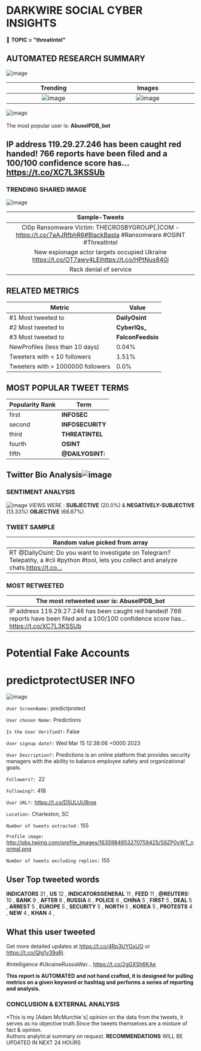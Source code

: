 # DARKWIRE SOCIAL CYBER INSIGHTS 
&#x1F34E; **TOPIC = "threatintel"**

## AUTOMATED RESEARCH SUMMARY
  ![image](darkLogo.png)   

|  Trending  |   Images | 
:-------------------------:|:-------------------------:
|  ![image](assets/threatintel/imageFile1.jpg)     <img width=200/> | ![image](assets/threatintel/imageFile2.jpg) <img width=200/> |   
 
 
![image](assets/threatintel/TWEETS.png)
<br></br>
The most popular user is: **AbuseIPDB_bot**  
 

## IP address 119.29.27.246 has been caught red handed! 766 reports have been filed and a 100/100 confidence score has… https://t.co/XC7L3KSSUb 

  




### TRENDING SHARED IMAGE

![image](assets/threatintel/twitterPostedImage.png)



|                **Sample-Tweets**        |
| :-------------: |
| Cl0p Ransomware Victim: THECROSBYGROUP[.]COM - https://t.co/7aAJRfbhR6#BlackBasta #Ransomware #OSINT #ThreatIntel |
| New espionage actor targets occupied Ukraine https://t.co/OT7awy4LEihttps://t.co/HPtNus840j |
| Rack denial of service | CVE-2023-27539 - https://t.co/98mrzqIgqh#CVE #Vulnerability #OSINT #ThreatIntel #Cyber |

## RELATED METRICS<br>
| Metric | Value |
| ------------- | ------------- |
| #1 Most tweeted to  | **DailyOsint** |
| #2 Most tweeted to  | **CyberIQs_** |
| #3 Most tweeted to  | **FalconFeedsio** |
| NewProfiles (less than 10 days) | 0.04%  |
| Tweeters with < 10 followers  | 1.51%|
| Tweeters with > 1000000 followers  | 0.0%  |



## MOST POPULAR TWEET TERMS 


| Popularity Rank  | Term |
| ------------- | ------------- |
| first  | **INFOSEC**  |
| second  | **INFOSECURITY**  |
| third  | **THREATINTEL** |
| fourth  | **OSINT**  |
| fifth  | **@DAILYOSINT:**  |


## Twitter Bio Analysis![image](assets/threatintel/BIO.png)
### SENTIMENT ANALYSIS
![image](assets/threatintel/sentiment.png)
VIEWS WERE : **SUBJECTIVE**  (20.0%) & **NEGATIVELY-SUBJECTIVE** (13.33%) **OBJECTIVE** (66.67%)

### TWEET SAMPLE 
| Random value picked from array |
| ------------- |
|RT @DailyOsint: Do you want to investigate on Telegram?Telepathy, a #cli #python #tool, lets you collect and analyze chats.https://t.co… |

### MOST RETWEETED 

| The most retweeted user is: **AbuseIPDB_bot**  |
| ------------- |
| IP address 119.29.27.246 has been caught red handed! 766 reports have been filed and a 100/100 confidence score has… https://t.co/XC7L3KSSUb |

# Potential Fake Accounts
 
# predictprotectUSER INFO
![image](http://pbs.twimg.com/profile_images/1635984953270759425/59ZP0yWT_normal.png)
 
`User ScreenName:` predictprotect 
 
`User chosen Name:` Predictions 
 
`Is the User Verified?:` False 
 
`User signup date?:` Wed Mar 15 12:38:06 +0000 2023 
 
`User Description?:` Predictions is an online platform that provides security managers with the ability to balance employee safety and organizational goals. 
 
`Followers?: `22 
 
`Following?:` 418 
 
`User URL?:` https://t.co/D5ULUU8roe 
 
`Location:` Charleston, SC 
 
`Number of tweets extracted`  : 155 
 
`Profile image:` http://pbs.twimg.com/profile_images/1635984953270759425/59ZP0yWT_normal.png 
 
`Number of tweets excluding replies:` 155 
 

 

 
## User Top tweeted words 
 
**INDICATORS** 31 , **US** 12 , **INDICATORSGENERAL** 11 , **FEED** 11 , **@REUTERS:** 10 , **BANK** 9 , **AFTER** 8 , **RUSSIA** 6 , **POLICE** 6 , **CHINA** 5 , **FIRST** 5 , **DEAL** 5 , **ARREST** 5 , **EUROPE** 5 , **SECURITY** 5 , **NORTH** 5 , **KOREA** 5 , **PROTESTS** 4 , **NEW** 4 , **KHAN** 4 , 
 
## What this user tweeted
 
Get more detailed updates at https://t.co/4Rp3UYGxUO or https://t.co/Qlg1y39qRj. 

#intelligence #UkraineRussiaWar… https://t.co/2gGXSh6KAe
 

<b> This report is AUTOMATED and not hand crafted, it is designed for pulling metrics on a given keyword or hashtag and performs a series of reporting and analysis.</b>  
### CONCLUSION & EXTERNAL ANALYSIS

*This is my [Adam McMurchie`s] opinion on the data from the tweets, it serves as no objective truth.Since the tweets themselves are a mixture of fact & opinion.<br>
Authors analytical summary on request.
**RECOMMENDATIONS** WILL BE UPDATED IN NEXT  24 HOURS <br>